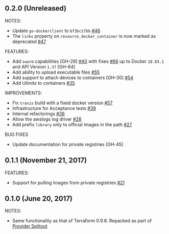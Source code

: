 ## 0.2.0 (Unreleased)

NOTES:
* Update `go-dockerclient` to `bf3bc17bb` [#46](https://github.com/terraform-providers/terraform-provider-docker/pull/46)
* The `links` property on `resource_docker_container` is now marked as deprecated [#47](https://github.com/terraform-providers/terraform-provider-docker/pull/47)

FEATURES:
* Add `swarm` capabilities [GH-29] [#40](https://github.com/terraform-providers/terraform-provider-docker/pull/40) with fixes [#66](https://github.com/terraform-providers/terraform-provider-docker/pull/66) up to Docker `18.03.1` and API Version `1.37` [GH-64]
* Add ability to upload executable files [#55](https://github.com/terraform-providers/terraform-provider-docker/pull/55)
* Add support to attach devices to containers [GH-30] [#54](https://github.com/terraform-providers/terraform-provider-docker/pull/54)
* Add Ulimits to containers [#35](https://github.com/terraform-providers/terraform-provider-docker/pull/35)

IMPROVEMENTS:
* Fix `travis` build with a fixed docker version [#57](https://github.com/terraform-providers/terraform-provider-docker/pull/57)
* Infrastructure for Acceptance tests [#39](https://github.com/terraform-providers/terraform-provider-docker/pull/39)
* Internal refactorings [#38](https://github.com/terraform-providers/terraform-provider-docker/pull/38)
* Allow the awslogs log driver [#28](https://github.com/terraform-providers/terraform-provider-docker/pull/28)
* Add prefix `library` only to official images in the path [#27](https://github.com/terraform-providers/terraform-provider-docker/pull/27)

BUG FIXES
* Update documentation for private registries [GH-45]

## 0.1.1 (November 21, 2017)

FEATURES:
* Support for pulling images from private registries [#21](https://github.com/terraform-providers/terraform-provider-docker/issues/21)

## 0.1.0 (June 20, 2017)

NOTES:

* Same functionality as that of Terraform 0.9.8. Repacked as part of [Provider Splitout](https://www.hashicorp.com/blog/upcoming-provider-changes-in-terraform-0-10/)
